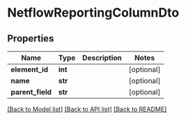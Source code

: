 # NetflowReportingColumnDto

## Properties
Name | Type | Description | Notes
------------ | ------------- | ------------- | -------------
**element_id** | **int** |  | [optional] 
**name** | **str** |  | [optional] 
**parent_field** | **str** |  | [optional] 

[[Back to Model list]](../README.md#documentation-for-models) [[Back to API list]](../README.md#documentation-for-api-endpoints) [[Back to README]](../README.md)


